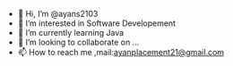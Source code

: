- 👋 Hi, I’m @ayans2103
- 👀 I’m interested in Software Developement
- 🌱 I’m currently learning Java
- 💞️ I’m looking to collaborate on ...
- 📫 How to reach me ,mail:ayanplacement21@gmail.com

<!---
ayans2103/ayans2103 is a ✨ special ✨ repository because its `README.md` (this file) appears on your GitHub profile.
You can click the Preview link to take a look at your changes.
--->
